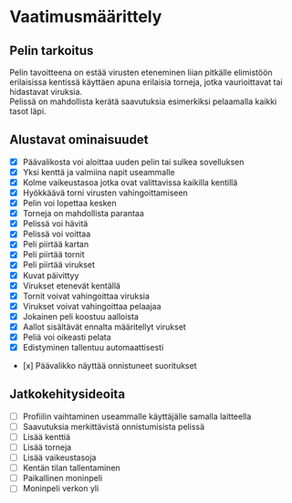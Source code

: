 # Vaatimusmäärittely

## Pelin tarkoitus
Pelin tavoitteena on estää virusten eteneminen liian pitkälle elimistöön erilaisissa kentissä
käyttäen apuna erilaisia torneja, jotka vaurioittavat tai hidastavat viruksia.  
Pelissä on mahdollista kerätä saavutuksia esimerkiksi pelaamalla kaikki tasot läpi.

## Alustavat ominaisuudet
- [x] Päävalikosta voi aloittaa uuden pelin tai sulkea sovelluksen
- [x] Yksi kenttä ja valmiina napit useammalle
- [x] Kolme vaikeustasoa jotka ovat valittavissa kaikilla kentillä
- [x] Hyökkäävä torni virusten vahingoittamiseen
- [x] Pelin voi lopettaa kesken
- [x] Torneja on mahdollista parantaa
- [x] Pelissä voi hävitä
- [x] Pelissä voi voittaa
- [x] Peli piirtää kartan
- [x] Peli piirtää tornit
- [x] Peli piirtää virukset
- [x] Kuvat päivittyy
- [x] Virukset etenevät kentällä
- [x] Tornit voivat vahingoittaa viruksia
- [x] Virukset voivat vahingoittaa pelaajaa
- [x] Jokainen peli koostuu aalloista
- [x] Aallot sisältävät ennalta määritellyt virukset
- [x] Peliä voi oikeasti pelata
- [x] Edistyminen tallentuu automaattisesti
- [x] Päävalikko näyttää onnistuneet suoritukset

## Jatkokehitysideoita
- [ ] Profiilin vaihtaminen useammalle käyttäjälle samalla laitteella
- [ ] Saavutuksia merkittävistä onnistumisista pelissä
- [ ] Lisää kenttiä
- [ ] Lisää torneja
- [ ] Lisää vaikeustasoja
- [ ] Kentän tilan tallentaminen
- [ ] Paikallinen moninpeli
- [ ] Moninpeli verkon yli